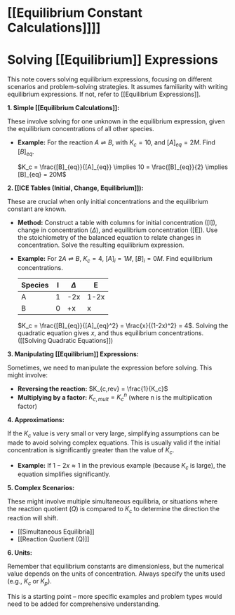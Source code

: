 # [[Equilibrium Constant Calculations]]]]
# Solving [[Equilibrium]] Expressions

This note covers solving equilibrium expressions, focusing on different scenarios and problem-solving strategies.  It assumes familiarity with writing equilibrium expressions.  If not, refer to [[Equilibrium Expressions]].

**1.  Simple [[Equilibrium Calculations]]:**

These involve solving for one unknown in the equilibrium expression, given the equilibrium concentrations of all other species.

* **Example:**  For the reaction $A \rightleftharpoons B$, with $K_c = 10$, and $[A]_{eq} = 2M$. Find $[B]_{eq}$.

   $K_c = \frac{[B]_{eq}}{[A]_{eq}} \implies 10 = \frac{[B]_{eq}}{2} \implies [B]_{eq} = 20M$


**2. [[ICE Tables (Initial, Change, Equilibrium]]):**

These are crucial when only initial concentrations and the equilibrium constant are known.

* **Method:**  Construct a table with columns for initial concentration ([I]), change in concentration ($\Delta$), and equilibrium concentration ([E]).  Use the stoichiometry of the balanced equation to relate changes in concentration.  Solve the resulting equilibrium expression.

* **Example:** For $2A \rightleftharpoons B$, $K_c = 4$, $[A]_i = 1M$, $[B]_i = 0M$. Find equilibrium concentrations.

   | Species | I     | $\Delta$   | E       |
   |---------|-------|-----------|---------|
   | A       | 1     | -2x       | 1-2x    |
   | B       | 0     | +x        | x       |

   $K_c = \frac{[B]_{eq}}{[A]_{eq}^2} = \frac{x}{(1-2x)^2} = 4$.  Solving the quadratic equation gives $x$, and thus equilibrium concentrations.  ([[Solving Quadratic Equations]])

**3. Manipulating [[Equilibrium]] Expressions:**

Sometimes, we need to manipulate the expression before solving. This might involve:

*   **Reversing the reaction:**  $K_{c,rev} = \frac{1}{K_c}$
*   **Multiplying by a factor:** $K_{c,mult} = K_c^n$ (where n is the multiplication factor)

**4.  Approximations:**

If the $K_c$ value is very small or very large, simplifying assumptions can be made to avoid solving complex equations.  This is usually valid if the initial concentration is significantly greater than the value of $K_c$.

*   **Example:**  If $1-2x \approx 1$ in the previous example (because $K_c$ is large), the equation simplifies significantly.

**5.  Complex Scenarios:**

These might involve multiple simultaneous equilibria, or situations where the reaction quotient ($Q$) is compared to $K_c$ to determine the direction the reaction will shift.

* [[Simultaneous Equilibria]]
* [[Reaction Quotient (Q)]]


**6.  Units:**

Remember that equilibrium constants are dimensionless, but the numerical value depends on the units of concentration.  Always specify the units used (e.g., $K_c$ or $K_p$).



This is a starting point – more specific examples and problem types would need to be added for comprehensive understanding.
